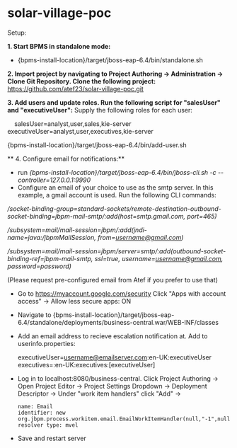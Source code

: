 # solar-village-poc

Setup:

**1. Start BPMS in standalone mode:**
  - {bpms-install-location}/target/jboss-eap-6.4/bin/standalone.sh

**2. Import project by navigating to Project Authoring -> Administration -> Clone Git Repository. Clone the following project:**
  https://github.com/atef23/solar-village-poc.git

**3. Add users and update roles. Run the following script for "salesUser" and "executiveUser":**
Supply the following roles for each user:
      
        salesUser=analyst,user,sales,kie-server
        executiveUser=analyst,user,executives,kie-server
      
{bpms-install-location}/target/jboss-eap-6.4/bin/add-user.sh

** 4. Configure email for notifications:**
  - run *{bpms-install-location}/target/jboss-eap-6.4/bin/jboss-cli.sh -c --controller=127.0.0.1:9990*
  - Configure an email of your choice to use as the smtp server. In this example, a gmail account is used. Run the following    CLI commands:
  
  */socket-binding-group=standard-sockets/remote-destination-outbound-socket-binding=jbpm-mail-smtp/:add(host=smtp.gmail.com, port=465)*
  
 */subsystem=mail/mail-session=jbpm/:add(jndi-name=java:/jbpmMailSession, from=username@gmail.com)*  
 
 */subsystem=mail/mail-session=jbpm/server=smtp/:add(outbound-socket-binding-ref=jbpm-mail-smtp, ssl=true, username=username@gmail.com, password=password)*     
  
(Please request pre-configured email from Atef if you prefer to use that)

  - Go to https://myaccount.google.com/security Click "Apps with account access" -> Allow less secure apps: ON
  
  - Navigate to {bpms-install-location}/target/jboss-eap-6.4/standalone/deployments/business-central.war/WEB-INF/classes
  - Add an email address to recieve escalation notification at. Add to userinfo.properties:
      
      executiveUser=username@emailserver.com:en-UK:executiveUser
      executives=:en-UK:executives:[executiveUser]
      
  - Log in to localhost:8080/business-central. Click Project Authoring -> Open Project Editor -> Project Settings Dropdown ->       Deployment Descriptor -> Under "work item handlers" click "Add" -> 

        name: Email
        identifier: new org.jbpm.process.workitem.email.EmailWorkItemHandler(null,"-1",null,null,true)
        resolver type: mvel
        
  - Save and restart server
